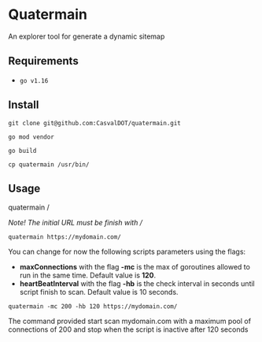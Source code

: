 # Quatermain

An explorer tool for generate a dynamic sitemap

## Requirements
- `go v1.16`

## Install

`git clone git@github.com:CasvalDOT/quatermain.git`

`go mod vendor`

`go build`

`cp quatermain /usr/bin/`

## Usage

quatermain <url>/

*Note! The initial URL must be finish with /*

```
quatermain https://mydomain.com/
```

You can change for now the following scripts parameters using the flags:
- **maxConnections** with the flag **-mc** is the max of goroutines allowed to run in the same time. Default value is **120**.
- **heartBeatInterval** with the flag **-hb** is the check interval in seconds until script finish to scan. Default value is 10 seconds.

```
quatermain -mc 200 -hb 120 https://mydomain.com/
```

The command provided start scan mydomain.com with a maximum pool of connections of 200 and stop when the script is inactive after 120 seconds

